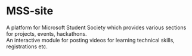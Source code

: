 # MSS-site
A platform for Microsoft Student Society which provides various sections for projects, events, hackathons. <br> An interactive module for posting videos for learning technical skills, registrations etc.

